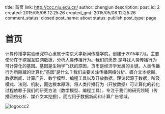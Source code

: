 title: 首页
link: http://ccc.nju.edu.cn/
author: chengjun
description: 
post_id: 2
created: 2015/05/08 12:25:26
created_gmt: 2015/05/08 12:25:26
comment_status: closed
post_name: about
status: publish
post_type: page

# 首页

计算传播学实验研究中心隶属于南京大学新闻传播学院，创建于2015年2月。主要使命在于挖掘互联网数据，分析人类传播行为。我们的愿景 是寻找人类传播行为可计算化的基因。基因是生物学飞跃的原因，货币是经济学发展的关键。人类传播行为所隐藏的计算化“基因”是什么？我们主要关注传播网络分析、媒介文本挖掘、数据新闻、计算广告、数学模型、编程工具以及开放数据。理论起源于数据，阶及模式、法则、机制，而达根本原理。将人类传播行为（开放数据）可计算化的转化过程依赖于我们的研究方法（数学模型、编程工具），专注于我们的研究领域（传播网络分析、媒介文本挖掘），而应用于数据新闻和计算广告领域。

![logoccc2](http://114.212.240.7:8089/wp-content/uploads/2015/05/logoccc2.png)